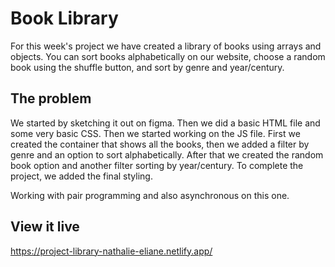 # Book Library
For this week's project we have created a library of books using arrays and objects. You can sort books alphabetically on our website, choose a random book using the shuffle button, and sort by genre and year/century.

## The problem
We started by sketching it out on figma. Then we did a basic HTML file and some very basic CSS. Then we started working on the JS file. First we created the container that shows all the books, then we added a filter by genre and an option to sort alphabetically. After that we created the random book option and another filter sorting by year/century. To complete the project, we added the final styling.  

Working with pair programming and also asynchronous on this one. 

## View it live
https://project-library-nathalie-eliane.netlify.app/
